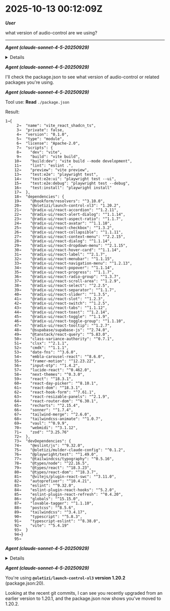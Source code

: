 <!-- Generated by SpecStory -->

# 2025-10-13 00:12:09Z

<!-- Claude Code Session b3da3bc9-591d-45fb-baf2-d0e625fdd955 (2025-10-13_00-12-09Z) -->

_**User**_

what version of audio-control are we using?

---

_**Agent (claude-sonnet-4-5-20250929)**_

<think><details>The user is asking about the version of audio-control being used. Looking at the context, I can see this is the xl3-web project, and there are references to "launch-control-xl3" in the git commits. Let me check the package.json to see what version is being used.

I should read the package.json file to find out what version of audio-control or related packages are being used.</details></think>

_**Agent (claude-sonnet-4-5-20250929)**_

I'll check the package.json to see what version of audio-control or related packages you're using.

_**Agent (claude-sonnet-4-5-20250929)**_

Tool use: **Read** `./package.json`

Result:

```
1→{
     2→  "name": "vite_react_shadcn_ts",
     3→  "private": false,
     4→  "version": "0.1.0",
     5→  "type": "module",
     6→  "license": "Apache-2.0",
     7→  "scripts": {
     8→    "dev": "vite",
     9→    "build": "vite build",
    10→    "build:dev": "vite build --mode development",
    11→    "lint": "eslint .",
    12→    "preview": "vite preview",
    13→    "test:e2e": "playwright test",
    14→    "test:e2e:ui": "playwright test --ui",
    15→    "test:e2e:debug": "playwright test --debug",
    16→    "test:install": "playwright install"
    17→  },
    18→  "dependencies": {
    19→    "@hookform/resolvers": "^3.10.0",
    20→    "@oletizi/launch-control-xl3": "1.20.2",
    21→    "@radix-ui/react-accordion": "^1.2.11",
    22→    "@radix-ui/react-alert-dialog": "^1.1.14",
    23→    "@radix-ui/react-aspect-ratio": "^1.1.7",
    24→    "@radix-ui/react-avatar": "^1.1.10",
    25→    "@radix-ui/react-checkbox": "^1.3.2",
    26→    "@radix-ui/react-collapsible": "^1.1.11",
    27→    "@radix-ui/react-context-menu": "^2.2.15",
    28→    "@radix-ui/react-dialog": "^1.1.14",
    29→    "@radix-ui/react-dropdown-menu": "^2.1.15",
    30→    "@radix-ui/react-hover-card": "^1.1.14",
    31→    "@radix-ui/react-label": "^2.1.7",
    32→    "@radix-ui/react-menubar": "^1.1.15",
    33→    "@radix-ui/react-navigation-menu": "^1.2.13",
    34→    "@radix-ui/react-popover": "^1.1.14",
    35→    "@radix-ui/react-progress": "^1.1.7",
    36→    "@radix-ui/react-radio-group": "^1.3.7",
    37→    "@radix-ui/react-scroll-area": "^1.2.9",
    38→    "@radix-ui/react-select": "^2.2.5",
    39→    "@radix-ui/react-separator": "^1.1.7",
    40→    "@radix-ui/react-slider": "^1.3.5",
    41→    "@radix-ui/react-slot": "^1.2.3",
    42→    "@radix-ui/react-switch": "^1.2.5",
    43→    "@radix-ui/react-tabs": "^1.1.12",
    44→    "@radix-ui/react-toast": "^1.2.14",
    45→    "@radix-ui/react-toggle": "^1.1.9",
    46→    "@radix-ui/react-toggle-group": "^1.1.10",
    47→    "@radix-ui/react-tooltip": "^1.2.7",
    48→    "@supabase/supabase-js": "^2.74.0",
    49→    "@tanstack/react-query": "^5.83.0",
    50→    "class-variance-authority": "^0.7.1",
    51→    "clsx": "^2.1.1",
    52→    "cmdk": "^1.1.1",
    53→    "date-fns": "^3.6.0",
    54→    "embla-carousel-react": "^8.6.0",
    55→    "framer-motion": "^12.23.22",
    56→    "input-otp": "^1.4.2",
    57→    "lucide-react": "^0.462.0",
    58→    "next-themes": "^0.3.0",
    59→    "react": "^18.3.1",
    60→    "react-day-picker": "^8.10.1",
    61→    "react-dom": "^18.3.1",
    62→    "react-hook-form": "^7.61.1",
    63→    "react-resizable-panels": "^2.1.9",
    64→    "react-router-dom": "^6.30.1",
    65→    "recharts": "^2.15.4",
    66→    "sonner": "^1.7.4",
    67→    "tailwind-merge": "^2.6.0",
    68→    "tailwindcss-animate": "^1.0.7",
    69→    "vaul": "^0.9.9",
    70→    "webmidi": "^3.1.12",
    71→    "zod": "^3.25.76"
    72→  },
    73→  "devDependencies": {
    74→    "@eslint/js": "^9.32.0",
    75→    "@oletizi/mulder-claude-config": "^0.1.2",
    76→    "@playwright/test": "^1.49.0",
    77→    "@tailwindcss/typography": "^0.5.16",
    78→    "@types/node": "^22.16.5",
    79→    "@types/react": "^18.3.23",
    80→    "@types/react-dom": "^18.3.7",
    81→    "@vitejs/plugin-react-swc": "^3.11.0",
    82→    "autoprefixer": "^10.4.21",
    83→    "eslint": "^9.32.0",
    84→    "eslint-plugin-react-hooks": "^5.2.0",
    85→    "eslint-plugin-react-refresh": "^0.4.20",
    86→    "globals": "^15.15.0",
    87→    "lovable-tagger": "^1.1.10",
    88→    "postcss": "^8.5.6",
    89→    "tailwindcss": "^3.4.17",
    90→    "typescript": "^5.8.3",
    91→    "typescript-eslint": "^8.38.0",
    92→    "vite": "^5.4.19"
    93→  }
    94→}
    95→
```

_**Agent (claude-sonnet-4-5-20250929)**_

<think><details>I can see that the project is using `@oletizi/launch-control-xl3` version 1.20.2 on line 20. This appears to be the audio-control related package. I should also note that the git history shows an upgrade to version 1.20.1, but the package.json shows 1.20.2, so there's been an upgrade since that commit.</details></think>

_**Agent (claude-sonnet-4-5-20250929)**_

You're using **`@oletizi/launch-control-xl3` version 1.20.2** (package.json:20).

Looking at the recent git commits, I can see you recently upgraded from an earlier version to 1.20.1, and the package.json now shows you've moved to 1.20.2.

